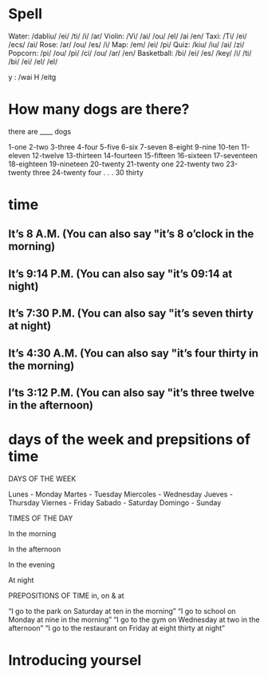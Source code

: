 # Spell

Water: /dabliu/ /ei/ /ti/ /i/ /ar/
Violin: /Vi/ /ai/ /ou/ /el/ /ai /en/
Taxi: /Ti/ /ei/ /ecs/ /ai/
Rose: /ar/ /ou/ /es/ /i/
Map: /em/ /ei/ /pi/
Quiz: /kiu/ /iu/ /ai/ /zi/
Popcorn: /pi/ /ou/ /pi/ /ci/ /ou/ /ar/ /en/
Basketball: /bi/ /ei/ /es/ /key/ /i/ /ti/ /bi/ /ei/ /el/ /el/

y  : /wai
H    /eitg
# How many dogs are there?
there are ____ dogs 

1-one
2-two
3-three
4-four
5-five
6-six
7-seven
8-eight
9-nine
10-ten
11-eleven
12-twelve
13-thirteen
14-fourteen
15-fifteen
16-sixteen
17-seventeen
18-eighteen
19-nineteen
20-twenty
21-twenty one
22-twenty two 
23-twenty three 
24-twenty four 
.
.
.
30 thirty


# time

## It’s 8 A.M. (You can also say "it’s 8 o’clock in the morning)

## It’s 9:14 P.M. (You can also say "it’s 09:14 at night)

## It’s 7:30 P.M. (You can also say "it’s seven thirty at night)
## It’s 4:30 A.M. (You can also say "it’s four thirty in the morning)
## I’ts 3:12 P.M. (You can also say "it’s three twelve in the afternoon)


#  days of the week and prepsitions of time

DAYS OF THE WEEK

Lunes - Monday
Martes - Tuesday
Miercoles - Wednesday
Jueves - Thursday
Viernes - Friday
Sabado - Saturday
Domingo - Sunday

TIMES OF THE DAY

In the morning

In the afternoon

In the evening

At night

PREPOSITIONS OF TIME
in, on & at

“I go to the park on Saturday at ten in the morning”
“I go to school on Monday at nine in the morning”
“I go to the gym on Wednesday at two in the afternoon”
“I go to the restaurant on Friday at eight thirty at night”

# Introducing yoursel

